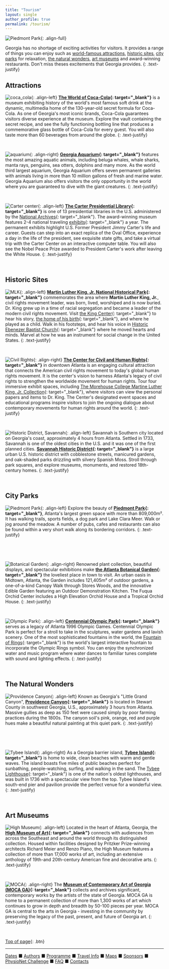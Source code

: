```yaml
---
title: "Tourism"
layout: single
author_profile: true
permalink: /tourism/
---
```

![Piedmont Park](/assets/img/piedmont_park.png){: .align-full}

<a name="top"></a>

Georgia has no shortage of exciting activities for visitors. It provides a range of things you can enjoy such as [world-famous attractions](../tourism/#attractions), [historic sites](../tourism/#history), [city parks](../tourism/#parks) for relaxation, [the natural wonders](../tourism/#wonders), [art museums](../tourism/#arts) and award-winning restaurants. Don't miss theses excitements that Georgia provides.
{: .text-justify}

## <a name="attractions"></a> Attractions
![coca_cola](/assets/img/world_of_coca.jpeg){: .align-left} **[The World of Coca-Cola](https://www.worldofcoca-cola.com/){: target="_blank"}** is a museum exhibiting history of the world's most famous soft drink at the dynamic, multimedia home of the 130-year-old secret formula for Coca-Cola. As one of Georgia's most iconic brands, Coca-Cola guarantees visitors diverse experience at the museum. Explore the vault containing the secret recipe, and see the fully functioning bottling line that produces a commemorative glass bottle of Coca-Cola for every guest. You will also taste more than 60 beverages from around the globe.
{: .text-justify}

&nbsp;

![aquarium](/assets/img/aquarium.jpg){: .align-right} **[Georgia Aquarium](https://www.georgiaaquarium.org/){: target="_blank"}** features the most amazing aquatic animals, including beluga whales, whale sharks, manta rays, penguins, sea otters, dolphins and many more. As the world third largest aquarium, Georgia Aquarium offers seven permanent galleries with animals living in more than 10 million gallons of fresh and marine water. Georgia Aquarium also offers visitors the only opportunity in the world where you are guaranteed to dive with the giant creatures.
{: .text-justify}

&nbsp;

![Carter center](/assets/img/carter_center.jpeg){: .align-left} **[The Carter Presidential Library](https://www.jimmycarterlibrary.gov/){: target="_blank"}** is one of 13 presidential libraries in the U.S. administered by the [National Archives](https://www.archives.gov/about){: target="_blank"}. The award-winning museum features 2-4 national traveling [exhibits](https://www.jimmycarterlibrary.gov/events){: target="_blank"} a year. The permanent exhibits highlight U.S. Former President Jimmy Carter's life and career. Guests can step into an exact replica of the Oval Office, experience a day in the life of the president, see exquisite state gifts, and take a virtual trip with the Carter Center on an interactive computer table. You will also see the Nobel Peace Prize awarded to President Carter's work after leaving the White House.
{: .text-justify}

&nbsp;

## <a name="history"></a> Historic Sites
![MLK](/assets/img/mlk.jpg){: .align-left} **[Martin Luther King, Jr. National Historical Park](https://www.nps.gov/malu/index.htm){: target="_blank"}** commemorates the area where **Martin Luther King, Jr.**, civil rights movement leader, was born, lived, worshiped and is now buried. Dr. King grew up in a time of racial segregation and became a leader of the modern civil rights movement. Visit [the King Center](https://thekingcenter.org/){: target="_blank"} to hear his story, [the home of his birth](https://www.nps.gov/malu/planyourvisit/birth-home.htm){: target="_blank"}, and where he played as a child. Walk in his footsteps, and hear his voice in [Historic Ebenezer Baptist Church](https://www.ebenezeratl.org/){: target="_blank"} where he moved hearts and minds. Marvel at how he was an instrument for social change in the United States.
{: .text-justify}

&nbsp;

![Civil Rights](/assets/img/civil.jpg){: .align-right} **[The Center for Civil and Human Rights](https://www.civilandhumanrights.org/){: target="_blank"}** in downtown Atlanta is an engaging cultural attraction that connects the American civil rights movement to today's global human rights movement. It is the center's vision to harness Atlanta's legacy of civil rights to strengthen the worldwide movement for human rights. Tour four immersive exhibit spaces, including [The Morehouse College Martine Luther King, Jr. Collection](https://www.civilandhumanrights.org/mlk/){: target="_blank"}, where visitors can view the personal papers and items to Dr. King. The Center's designated event spaces and educational programs inspire visitors to join the ongoing dialogue about contemporary movements for human rights around the world.
{: .text-justify}

&nbsp;

![Historic District, Savannah](/assets/img/savannah.jpg){: .align-left} Savannah is Southern city located on Georgia's coast, approximately 4 hours from Atlanta. Settled in 1733, Savannah is one of the oldest cities in the U.S. and it was one of the first planned cities. **[Savannah Historic District](https://www.savannah.com/savannah-historic-district/){: target="_blank"}** is a large urban U.S. historic district with cobblestone streets, manicured gardens, and oak-shaded parks drizzling with silvery Spanish Moss. Stroll through park squares, and explore museums, monuments, and restored 18th-century homes. 
{: .text-justify}

&nbsp;

## <a name="parks"></a> City Parks
![Piedmont Park](/assets/img/piedmont_park.jpg){: .align-left} Explore the beauty of **[Piedmont Park](https://piedmontpark.org/){: target="_blank"}**, Atlanta's largest green space with more than 809,000m². It has walking trails, sports fields, a dog park and Lake Clara Meer. Walk or jog around the meadow. A number of pubs, cafes and restaurants can also be found within a very short walk along its bordering corridors.
{: .text-justify}

&nbsp;

&nbsp;

![Botanical Garden](/assets/img/botanical_garden.jpg){: .align-right} Renowned plant collection, beautiful displays, and spectacular exhibitions make **[the Atlanta Botanical Garden](https://atlantabg.org/){: target="_blank"}** the loveliest place in town to visit. An urban oasis in Midtown, Atlanta, the Garden includes 121,405m² of outdoor gardens, a one-of-a-kind Canopy Walk through Stores Woods, and the innovative Edible Garden featuring an Outdoor Demonstration Kitchen. The Fuqua Orchid Center includes a High Elevation Orchid House and a Tropical Orchid House.
{: .text-justify}

&nbsp;

![Olympic Park](/assets/img/centennial_park.jpg){: .align-left} **[Centennial Olympic Park](https://www.gwcca.org/centennial-olympic-park){: target="_blank"}** serves as a legacy of Atlanta 1996 Olympic Games. Centennial Olympic Park is perfect for a stroll to take in the sculptures, water gardens and lavish scenery. One of the most sophisticated fountains in the world, the [Fountain of Rings](https://www.gwcca.org/centennial-olympic-park/fountain-of-rings){: target="_blank"} is the world's largest interactive fountain to incorporate the Olympic Rings symbol. You can enjoy the synchronized water and music program where water dances to familiar tunes complete with sound and lighting effects. 
{: .text-justify}

&nbsp;

## <a name="wonders"></a> The Natural Wonders
![Providence Canyon](/assets/img/canyon.jpg){: .align-left} Known as Georgia's "Little Grand Canyon", **[Providence Canyon](https://gastateparks.org/ProvidenceCanyon){: target="_blank"}** is located in Stewart County in southwest Georgia, U.S., approximately 3 hours from Atlanta. Massive gullies as deep as 150 feet were caused simply by poor farming practices during the 1800s. The canyon soil's pink, orange, red and purple hues make a beautiful natural painting at this quiet park.
{: .text-justify}

&nbsp;

&nbsp;

![Tybee Island](/assets/img/tybee.jpg){: .align-right} As a Georgia barrier island, **[Tybee Island](https://visittybee.com/){: target="_blank"}** is home to wide, clean beaches with warm and gentle waves. The island boasts five miles of public beaches perfect for sunbathing, people-watching, surfing, and walking in the sand. The [Tybee Lighthouse](https://www.tybeelighthouse.org/){: target="_blank"} is one of the nation's oldest lighthouses, and was built in 1736 with a spectacular view from the top. Tybee Island's south-end pier and pavilion provide the perfect venue for a wonderful view.
{: .text-justify}

&nbsp;

## <a name="arts"></a> Art Museums
![High Museum](/assets/img/high.jpg){: .align-left} Located in the heart of Atlanta, Georgia, the **[High Museum of Art](https://high.org/){: target="_blank"}** connects with audiences from across the Southeast and around the world through its distinguished collection. Housed within facilities designed by Pritzker Prize-winning architects Richard Meier and Renzo Piano, the High Museum features a collection of more than 17,000 works of art, including an extensive anthology of 19th-and 20th-century American fine and decorative arts.
{: .text-justify}

&nbsp;

![MOCA](/assets/img/moca.jpg){: .align-right} The **[Museum of Contemporary Art of Georgia (MOCA GA)](https://mocaga.org/){: target="_blank"}** collects and archives significant, contemporary works by the artists of the state of Georgia. MOCA GA is home to a permanent collection of more than 1,300 works of art which continues to grow in depth and breadth by 50-100 pieces per year. MOCA GA is central to the arts in Georgia - investing in the community by preserving the legacy of the past, present, and future of Georgia art.
{: .text-justify}

&nbsp;


[Top of page](#top){: .btn}

---

[Dates](../dates/) &#9632; [Authors](../authors) &#9632; [Programme](../programme/) &#9632; [Travel Info](../travel/) &#9632; [Maps](../map) &#9632; [Sponsors](../sponsors/) &#9632; [PhysioNet Challenge](../challenge/) &#9632; [FAQ](../faq/) &#9632; [Contacts](../contact/)
